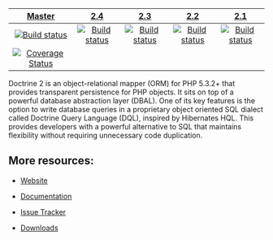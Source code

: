 | [Master][Master] | [2.4][2.4] | [2.3][2.3] | [2.2][2.2] | [2.1][2.1] |
|:----------------:|:----------:|:----------:|:----------:|:----------:|
| [![Build status][Master image]][Master] | [![Build status][2.4 image]][2.4] | [![Build status][2.3 image]][2.3] | [![Build status][2.2 image]][2.2] | [![Build status][2.1 image]][2.1] |
| [![Coverage Status][Master coverage image]][Master coverage] |

Doctrine 2 is an object-relational mapper (ORM) for PHP 5.3.2+ that provides transparent persistence
for PHP objects. It sits on top of a powerful database abstraction layer (DBAL). One of its key features
is the option to write database queries in a proprietary object oriented SQL dialect called Doctrine Query Language (DQL),
inspired by Hibernates HQL. This provides developers with a powerful alternative to SQL that maintains flexibility
without requiring unnecessary code duplication.

## More resources:

* [Website](http://www.doctrine-project.org)
* [Documentation](http://docs.doctrine-project.org/projects/doctrine-orm/en/latest/index.html)
* [Issue Tracker](http://www.doctrine-project.org/jira/browse/DDC)
* [Downloads](http://github.com/doctrine/doctrine2/downloads)

  [Master image]: https://travis-ci.org/doctrine/doctrine2.svg?branch=master
  [Master]: https://travis-ci.org/doctrine/doctrine2
  [Master coverage image]: https://coveralls.io/repos/doctrine/doctrine2/badge.png?branch=master
  [Master coverage]: https://coveralls.io/r/doctrine/doctrine2?branch=master
  [2.4 image]: https://travis-ci.org/doctrine/doctrine2.svg?branch=2.4
  [2.4]: https://github.com/doctrine/doctrine2/tree/2.4
  [2.3 image]: https://travis-ci.org/doctrine/doctrine2.svg?branch=2.3
  [2.3]: https://github.com/doctrine/doctrine2/tree/2.3
  [2.2 image]: https://travis-ci.org/doctrine/doctrine2.svg?branch=2.2
  [2.2]: https://github.com/doctrine/doctrine2/tree/2.2
  [2.1 image]: https://travis-ci.org/doctrine/doctrine2.svg?branch=2.1.x
  [2.1]: https://github.com/doctrine/doctrine2/tree/2.1.x
